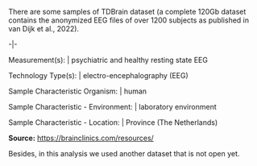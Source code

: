 There are some samples of TDBrain dataset (a complete 120Gb dataset contains the anonymized EEG files of over 1200 subjects as published in van Dijk et al., 2022). 

-|-

Measurement(s): | psychiatric and healthy resting state EEG

Technology Type(s): | electro-encephalography (EEG)

Sample Characteristic Organism: | human

Sample Characteristic - Environment: | laboratory environment

Sample Characteristic - Location: | Province (The Netherlands)

__Source:__ https://brainclinics.com/resources/

Besides, in this analysis we used another dataset that is not open yet.
